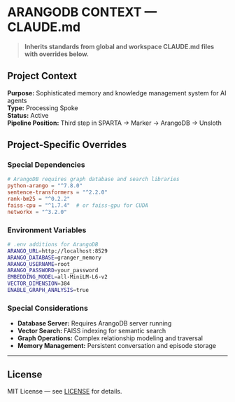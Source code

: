 # ARANGODB CONTEXT — CLAUDE.md

> **Inherits standards from global and workspace CLAUDE.md files with overrides below.**

## Project Context
**Purpose:** Sophisticated memory and knowledge management system for AI agents  
**Type:** Processing Spoke  
**Status:** Active  
**Pipeline Position:** Third step in SPARTA → Marker → ArangoDB → Unsloth

## Project-Specific Overrides

### Special Dependencies
```toml
# ArangoDB requires graph database and search libraries
python-arango = "^7.8.0"
sentence-transformers = "^2.2.0"
rank-bm25 = "^0.2.2"
faiss-cpu = "^1.7.4"  # or faiss-gpu for CUDA
networkx = "^3.2.0"
```

### Environment Variables
```bash
# .env additions for ArangoDB
ARANGO_URL=http://localhost:8529
ARANGO_DATABASE=granger_memory
ARANGO_USERNAME=root
ARANGO_PASSWORD=your_password
EMBEDDING_MODEL=all-MiniLM-L6-v2
VECTOR_DIMENSION=384
ENABLE_GRAPH_ANALYSIS=true
```

### Special Considerations
- **Database Server:** Requires ArangoDB server running
- **Vector Search:** FAISS indexing for semantic search
- **Graph Operations:** Complex relationship modeling and traversal
- **Memory Management:** Persistent conversation and episode storage

---

## License

MIT License — see [LICENSE](LICENSE) for details.